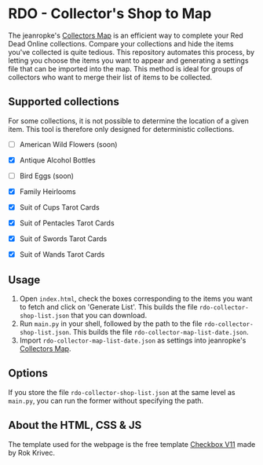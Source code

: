 # RDO - Collector's Shop to Map

The jeanropke's [Collectors Map](https://jeanropke.github.io/RDR2CollectorsMap/) is an efficient way to complete your Red Dead Online collections. Compare your collections and hide the items you've collected is quite tedious. This repository automates this process, by letting you choose the items you want to appear and generating a settings file that can be imported into the map. This method is ideal for groups of collectors who want to merge their list of items to be collected.

## Supported collections

For some collections, it is not possible to determine the location of a given item. This tool is therefore only designed for deterministic collections.

- [ ] American Wild Flowers	(soon)
- [x] Antique Alcohol Bottles
- [ ] Bird Eggs (soon)
- [x] Family Heirlooms
- [x] Suit of Cups Tarot Cards
- [x] Suit of Pentacles Tarot Cards
- [x] Suit of Swords Tarot Cards
- [x] Suit of Wands Tarot Cards


## Usage

1. Open `index.html`, check the boxes corresponding to the items you want to fetch and click on 'Generate List'.  This builds the file `rdo-collector-shop-list.json` that you can download.
2. Run `main.py` in your shell, followed by the path to the file `rdo-collector-shop-list.json`.  This builds the file `rdo-collector-map-list-date.json`.
3. Import `rdo-collector-map-list-date.json` as settings into jeanropke's [Collectors Map](https://jeanropke.github.io/RDR2CollectorsMap/).

## Options

If you store the file `rdo-collector-shop-list.json` at the same level as `main.py`, you can run the former without specifying the path.

## About the HTML, CSS & JS

The template used for the webpage is the free template [Checkbox V11](https://colorlib.com/wp/template/checkbox-11/) made by Rok Krivec.